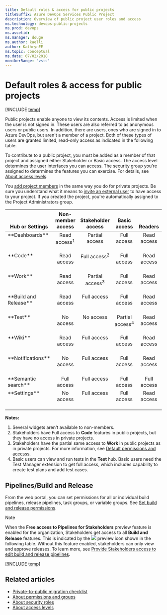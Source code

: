 ```yaml
---
title: Default roles & access for public projects
titleSuffix: Azure DevOps Services Public Project
description: Overview of public project user roles and access
ms.technology: devops-public-projects
ms.prod: devops
ms.assetid: 
ms.manager: douge
ms.author: kaelli
author: KathrynEE
ms.topic: conceptual
ms.date: 07/02/2018
monikerRange: 'vsts'
---
```



# Default roles & access for public projects

[!INCLUDE [temp](_shared/version-public-projects.md)]  

Public projects enable anyone to view its contents. Access is limited when the user is not signed in. These users are also referred to as anonymous users or public users. In addition, there are users, ones who are signed in to Azure DevOps, but aren't a member of a project. Both of these types of users are granted limited, read-only access as indicated in the following table.  

To contribute to a public project, you must be added as a member of that project and assigned either Stakeholder or Basic access. The access level determines the user interfaces you can access. The security group you're assigned to determines the features you can exercise. For details, see [About access levels](../security/access-levels.md).

You [add project members](../accounts/add-organization-users-from-user-hub.md) in the same way you do for private projects. Be sure you understand what it means to [invite an external user](../accounts/add-external-user.md) to have access to your project. If you created the project, you're automatically assigned to the Project Administrators group. 


<table>
<tr valign="bottom">
<th width="14%">Hub or Settings</th>
<th width="15%">Non-member access</th>
<th width="15%">Stakeholder access</th>
<th width="14%">Basic access</th>
<th width="14%">Readers</th>
<th width="16%">Contributors</th>
<th width="18%">Project Admins</th>
</tr>
<tbody valign="top" align="center">

<tr>
<td align="left">**Dashboards**</td>
<td>Read access<sup>1</sup></td>
<td>Partial access</td>
<td>Full access</td>
<td>Read access</td>
<td>Read-Write</td>
<td>Read-Write-Administer</td>
</tr>

<tr>
<td align="left">**Code**</td>
<td>Read access</td>
<td>Full access<sup>2</sup></td>
<td>Full access</td>
<td>Read access</td>
<td>Read-Write</td>
<td>Read-Write-Administer</td>
</tr>
<tr>
<td align="left">**Work**</td>
<td>Read access</td>
<td>Partial access<sup>3</sup></td>
<td>Full access</td>
<td>Read access</td>
<td>Read-Write</td>
<td>Read-Write-Administer</td>
</tr>

<tr>
<td align="left">**Build and Release**</td>
<td>Read access</td>
<td>Full access</td>
<td>Full access</td>
<td>Read access</td>
<td>Read-Write</td>
<td>Read-Write-Administer</td>
</tr>

<tr>
<td align="left">**Test**</td>
<td>No access</td>
<td>No access</td>
<td>Partial access<sup>4</sup></td>
<td>Read access</td>
<td>Read-Write</td>
<td>Read-Write-Administer</td>
</tr>


<tr>
<td align="left">**Wiki**</td>
<td>Read access</td>
<td>Full access</td>
<td>Full access</td>
<td>Read access</td>
<td>Read-Write</td>
<td>Read-Write-Administer</td>
</tr>


<tr>
<td align="left">**Notifications**</td>
<td>No access</td>
<td>Full access</td>
<td>Full access</td>
<td>Read access</td>
<td>Read-Write</td>
<td>Read-Write-Administer</td>
</tr>


<tr>
<td align="left">**Semantic search**</td>
<td>Full access</td>
<td>Full access</td>
<td>Full access</td>
<td>Full access</td>
<td>Full access</td>
<td>Full access</td>
</tr>

<tr>
<td align="left">**Settings**</td>
<td>No access</td>
<td>Full access</td>
<td>Full access</td>
<td>Read access</td>
<td>Read access</td>
<td>Read-Write-Administer</td>
</tr>

</tbody>
</table>

**Notes:**
1. Several widgets aren't available to non-members.
2. Stakeholders have Full access to **Code** features in public projects, but they have no access in private projects.
3. Stakeholders have the partial same access to **Work** in public projects as in private projects. For more information, see [Default permissions and accesss](../security/permissions-access.md#agile-tools-and-work-tracking). 
4. Basic users can view and run tests in the **Test** hub. Basic users need the Test Manager extension to get full access, which includes capability to create test plans and add test cases.


## Pipelines/Build and Release

From the web portal, you can set permissions for all or individual build pipelines, release pipelines, task groups, or variable groups. See [Set build and release permissions](../../pipelines/policies/set-permissions.md). 

> [!NOTE]   
>  When the **Free access to Pipelines for Stakeholders** preview feature is enabled for the organization, Stakeholders get access to all **Build and Release** features. This is indicated by the ![](/azure/devops/_img/icons/preview.png) preview icon shown in the following table. Without this feature enabled, stakeholders can only view and approve releases. To learn more, see [Provide Stakeholders access to edit build and release pipelines](../security/provide-stakeholder-pipeline-access.md).

[!INCLUDE [temp](../security/_shared/build-release.md)]

## Related articles 

- [Private-to-public migration checklist](migration-checklist.md)
- [About permissions and groups](../security/about-permissions.md)  
- [About security roles](../security/about-security-roles.md)  
- [About access levels](../security/access-levels.md)


<!--- 

 

<table>
<tr valign="bottom">
<th width="24%">Hub or Settings</th>
<th width="18%">Anonymous user</th>
<th width="18%">Access level: Stakeholder<br/>Security group: Readers</th>
<th width="20%">Access level: Basic<br/>Security group: Contributors</th>
<th width="20%">Owner and <br/>Project Admins</th>
</tr>
<tbody valign="top" align="center">

<tr>
<td align="left">**Dashboards**</td>
<td>Read-only, Limited set of widgets</td>
<td>Supported</td>
<td>Supported</td>
<td>Supported</td>
</tr>

<tr>
<td align="left">**Code**</td>
<td>Read-only</td>
<td>Read-only <sup>1</sup></td>
<td>Full access</td>
<td>Full access</td>
</tr>
<tr>
<td align="left">**Work**</td>
<td>Read-only</td>
<td>Read, Create, Limited edit <sup>2</sup></td>
<td>Full access</td>
<td>Full access</td>
</tr>

<tr>
<td align="left">**Build and Release**</td>
<td>Read-only</td>
<td>Full access</td>
<td>Full access</td>
<td>Full access</td>
</tr>

<tr>
<td align="left">**Test**</td>
<td>Read-only</td>
<td>No access</td>
<td>Full access</td>
<td>Full access</td>
</tr>


<tr>
<td align="left">**Wiki**</td>
<td>Read-only</td>
<td>Read-only</td>
<td>Full access</td>
<td>Full access</td>
</tr>


<tr>
<td align="left">**Notifications**</td>
<td>Not supported</td>
<td>Supported</td>
<td>Supported</td>
<td>Supported</td>
</tr>


<tr>
<td align="left">**Semantic search**</td>
<td>Full access</td>
<td>Full access</td>
<td>Full access</td>
<td>Full access</td>
</tr>

<tr>
<td align="left">**Settings**
</td>
<td>No access</td>
<td>Full access, Read-only <sup>3</sup></td>
<td>Full access, Read-only <sup>3</sup></td>
<td>Full access, Read-write</td>
</tr>

</tbody>
</table>

**Notes:**
1. Stakeholders have full read-only access to **Code** features in public projects, while they have no access in private projects.
2. Stakeholders have the same access in public projects as in private projects. For more information, see [Default permissions and accesss](../security/permissions-access.md#agile-tools-and-work-tracking). 
3. Stakeholder and Basic access levels provide access to the Settings context and pages. Readers and Contributors security groups allow read-only permissions. 



-->